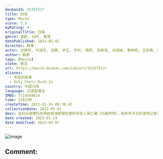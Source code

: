 ```yaml
---
doubanId: 35337517
title: 四海
type: Movie
score: 5.3
myRating: 4
originalTitle: 四海
genre: 喜剧, 动作, 爱情
datePublished: 2022-02-01
director: 韩寒
actor: 刘昊然, 刘浩存, 沈腾, 尹正, 乔杉, 周奇, 张宥浩, 冯绍峰, 黄晓明, 王彦霖, 陈小春, 吴彦姝, 万梓良, 赵子琪, 高华阳
author: 韩寒
tags: [Movie]
state: 看过
url: https://movie.douban.com/subject/35337517/
aliases:
  - 年轻的故事
  - Only_Fools_Rush_In
country: 中国大陆
language: 汉语普通话
IMDb: tt14509614
time: 128分钟
createTime: 2023-01-24 00:36:42
collectionDate: 2022-05-01
desc: 在码头做摩托车特技表演顺便拉客的年轻人吴仁耀（刘昊然饰），他多年不见的浪荡父亲吴仁腾（沈腾饰）；梦想大城市生活的餐馆服务员周欢颂和他浮夸真诚的哥哥周欢歌。一支从没有赢过一场比赛的“不败传说”车队频...
date created: 2023-01-24
date modified: 2023-03-07
---
```


![image](p2867433563.jpg)

Comment:
---
